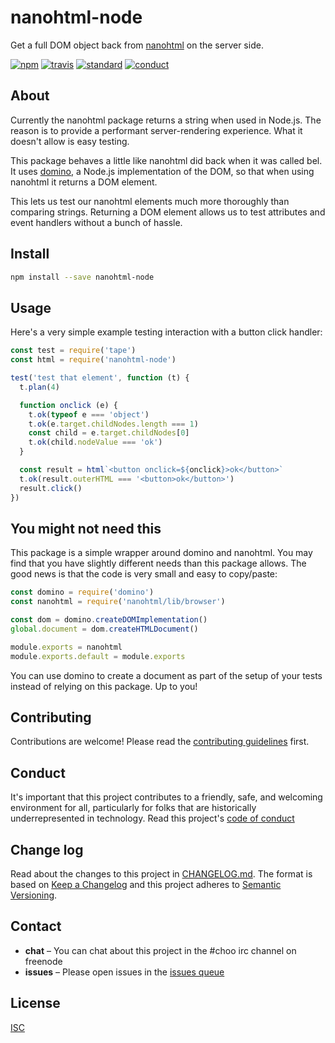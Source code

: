 # nanohtml-node

Get a full DOM object back from [nanohtml](https://npmjs.com/nanohtml) on the server side.

[![npm][npm-image]][npm-url]
[![travis][travis-image]][travis-url]
[![standard][standard-image]][standard-url]
[![conduct][conduct]][conduct-url]

[npm-image]: https://img.shields.io/npm/v/nanohtml-node.svg?style=flat-square
[npm-url]: https://www.npmjs.com/package/nanohtml-node
[travis-image]: https://img.shields.io/travis/sethvincent/nanohtml-node.svg?style=flat-square
[travis-url]: https://travis-ci.org/sethvincent/nanohtml-node
[standard-image]: https://img.shields.io/badge/code%20style-standard-brightgreen.svg?style=flat-square
[standard-url]: http://npm.im/standard
[conduct]: https://img.shields.io/badge/code%20of%20conduct-contributor%20covenant-green.svg?style=flat-square
[conduct-url]: CODE_OF_CONDUCT.md

## About

Currently the nanohtml package returns a string when used in Node.js. The reason is to provide a performant server-rendering experience. What it doesn't allow is easy testing.

This package behaves a little like nanohtml did back when it was called bel. It uses [domino](https://npmjs.com/domino), a Node.js implementation of the DOM, so that when using nanohtml it returns a DOM element.

This lets us test our nanohtml elements much more thoroughly than comparing strings. Returning a DOM element allows us to test attributes and event handlers without a bunch of hassle.

## Install

```sh
npm install --save nanohtml-node
```

## Usage

Here's a very simple example testing interaction with a button click handler:

```js
const test = require('tape')
const html = require('nanohtml-node')

test('test that element', function (t) {
  t.plan(4)

  function onclick (e) {
    t.ok(typeof e === 'object')
    t.ok(e.target.childNodes.length === 1)
    const child = e.target.childNodes[0]
    t.ok(child.nodeValue === 'ok')
  }

  const result = html`<button onclick=${onclick}>ok</button>`
  t.ok(result.outerHTML === '<button>ok</button>')
  result.click()
})
```

## You might not need this

This package is a simple wrapper around domino and nanohtml. You may find that you have slightly different needs than this package allows. The good news is that the code is very small and easy to copy/paste:

```js
const domino = require('domino')
const nanohtml = require('nanohtml/lib/browser')

const dom = domino.createDOMImplementation()
global.document = dom.createHTMLDocument()

module.exports = nanohtml
module.exports.default = module.exports
```

You can use domino to create a document as part of the setup of your tests instead of relying on this package. Up to you!

## Contributing

Contributions are welcome! Please read the [contributing guidelines](CONTRIBUTING.md) first.

## Conduct

It's important that this project contributes to a friendly, safe, and welcoming environment for all, particularly for folks that are historically underrepresented in technology. Read this project's [code of conduct](CODE_OF_CONDUCT.md)

## Change log

Read about the changes to this project in [CHANGELOG.md](CHANGELOG.md). The format is based on [Keep a Changelog](http://keepachangelog.com/) and this project adheres to [Semantic Versioning](http://semver.org/).

## Contact

- **chat** – You can chat about this project in the #choo irc channel on freenode
- **issues** – Please open issues in the [issues queue](https://github.com/sethvincent/nanohtml-node/issues)

## License

[ISC](LICENSE.md)

